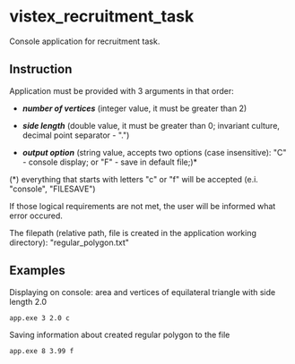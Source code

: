# vistex_recruitment_task
Console application for recruitment task.

## Instruction
Application must be provided with 3 arguments in that order:

* ***number of vertices*** (integer value, it must be greater than 2)
  
* ***side length*** (double value, it must be greater than 0; invariant culture, decimal point separator - ".")
  
* ***output option*** (string value, accepts two options (case insensitive): 
   "C" - console display; or "F" - save in default file;)*
  
(*) everything that starts with letters "c" or "f" will be accepted (e.i. "console", "FILESAVE")

If those logical requirements are not met, the user will be informed what error occured.

The filepath (relative path, file is created in the application working directory): "regular_polygon.txt" 

## Examples
Displaying on console: area and vertices of equilateral triangle with side length 2.0
```
app.exe 3 2.0 c
```

Saving information about created regular polygon to the file
```
app.exe 8 3.99 f
```
